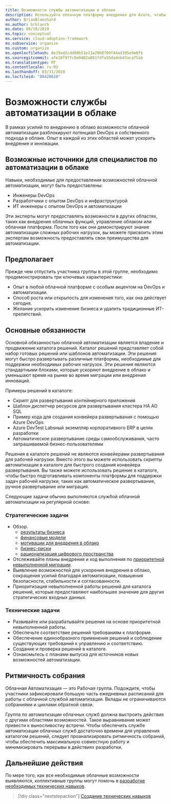 ```yaml
---
title: Возможности службы автоматизации в облаке
description: Используйте облачную платформу внедрения для Azure, чтобы разобраться с возможностями облачной автоматизации, чтобы ускорить внедрение и инновации.
author: BrianBlanchard
ms.author: brblanch
ms.date: 09/10/2019
ms.topic: conceptual
ms.service: cloud-adoption-framework
ms.subservice: organize
ms.custom: organize
ms.openlocfilehash: 8e35ed2cdd90b51e13a29b0709f44ad395e9e0fb
ms.sourcegitcommit: afe10f97fc0e0402a881fdfa55dadebd3aca75ab
ms.translationtype: MT
ms.contentlocale: ru-RU
ms.lasthandoff: 03/31/2020
ms.locfileid: "80428610"
---
```

# <a name="cloud-automation-capabilities"></a>Возможности службы автоматизации в облаке

В рамках усилий по внедрению в облако возможности облачной автоматизации разблокируют потенциал DevOps и собственного подхода в облаке. Опыт в каждой из этих областей может ускорить внедрение и инновации.

## <a name="possible-sources-for-cloud-automation-expertise"></a>Возможные источники для специалистов по автоматизации в облаке

Навыки, необходимые для предоставления возможностей облачной автоматизации, могут быть предоставлены:

- Инженеры DevOps
- Разработчики с опытом DevOps и инфраструктурой
- ИТ инженеры с опытом DevOps и автоматизации

Эти эксперты могут предоставлять возможности в других областях, таких как внедрение облачных функций, управление облаком или облачная платформа. После того как они демонстрируют знание автоматизации сложных рабочих нагрузок, вы можете присвоить этим экспертам возможность предоставлять свои преимущества для автоматизации.

## <a name="mindset"></a>Предполагает

Прежде чем отпустить участника группы в этой группе, необходимо продемонстрировать три ключевых характеристики:

- Опыт в любой облачной платформе с особым акцентом на DevOps и автоматизации.
- Способ роста или открытость для изменения того, как она действует сегодня.
- Желание ускорить изменение бизнеса и удалить традиционные ИТ-препятствий.

## <a name="key-responsibilities"></a>Основные обязанности

Основной обязанностью облачной автоматизации является владение и продвижение каталога решений. Каталог решений представляет собой набор готовых решений или шаблонов автоматизации. Эти решения могут быстро развертывать различные платформы, необходимые для поддержки необходимых рабочих нагрузок. Эти решения являются стандартными блоками, которые ускоряют внедрение в облако и уменьшают время на рынке во время миграции или внедрения инноваций.

Примеры решений в каталоге:

- Скрипт для развертывания контейнерного приложения
- Шаблон диспетчер ресурсов для развертывания кластера HA AO SQL
- Пример кода для создания конвейера развертывания с помощью Azure DevOps
- Azure DevTest Labsный экземпляр корпоративного ERP в целях разработки
- Автоматическое развертывание среды самообслуживания, часто запрашиваемой бизнес-пользователями

Решения в каталоге решений не являются конвейерами развертывания для рабочей нагрузки. Вместо этого вы можете использовать скрипты автоматизации в каталоге для быстрого создания конвейера развертывания. Вы также можете использовать решение в каталоге, чтобы быстро подготавливать компоненты платформы для поддержки задач рабочей нагрузки, таких как автоматическое развертывание, ручное развертывание или миграция.

Следующие задачи обычно выполняются службой облачной автоматизации на регулярной основе:

### <a name="strategic-tasks"></a>Стратегические задачи

- Обзор.
  - [результаты бизнеса](../strategy/business-outcomes/index.md)
  - [финансовые модели](../strategy/financial-models.md)
  - [мотивации для внедрения в облако](../strategy/motivations.md)
  - [бизнес-риски](../govern/policy-compliance/risk-tolerance.md)
  - [рационализация цифрового пространства](../digital-estate/index.md)
- Отслеживайте планы внедрения и ход выполнения по [приоритетной невыполненной миграции](../migrate/migration-considerations/assess/release-iteration-backlog.md).
- Выявление возможностей для ускорения внедрения в облако, сокращения усилий благодаря автоматизации, повышения безопасности, стабильности и согласованности.
- Приоритизация невыполненной работы решений для каталога решений, которые предоставляют наибольшее значение для других стратегических входных данных.

### <a name="technical-tasks"></a>Технические задачи

- Развивайте или разрабатывайте решения на основе приоритетной невыполненной работы.
- Обеспечьте соответствие решений требованиям к платформе.
- Обеспечение единообразного применения решений и соблюдение существующих требований к управлению и соответствию.
- Создание и проверка решений в каталоге.
- Ознакомьтесь с планами выпуска для источников новых возможностей автоматизации.

## <a name="meeting-cadence"></a>Ритмичность собрания

Облачная Автоматизация — это Рабочая группа. Подождите, чтобы участники зафиксировали большую часть ежедневных расписаний для работы с облачной службой автоматизации. Вклады не ограничиваются собраниями и циклами обратной связи.

Группа по автоматизации облачных служб должна выстроить действия с другими областями возможностей. Такое выравнивание может привести к выносливостиу встречи. Чтобы обеспечить службе автоматизации облачных служб достаточно времени для управления каталогом решений, следует проанализировать ритмичность собраний, чтобы обеспечить максимальную совместную работу и минимизировать перерывы в действиях разработки.

## <a name="next-steps"></a>Дальнейшие действия

По мере того, как все необходимые облачные возможности выявляются, коллективные группы могут помочь в [разработке необходимых технических навыков](./suggested-skills.md).

> [!div class="nextstepaction"]
> [Создание технических навыков](./suggested-skills.md)
